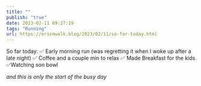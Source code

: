 ```yaml
---
title: ""
publish: "true"
date: 2023-02-11 09:27:19
tags: "Running"
url: https://ericmwalk.blog/2023/02/11/so-far-today.html
---
```


So far today:
✅ Early morning run (was regretting it when I woke up after a late night)
✅ Coffee and a couple min to relax
✅ Made Breakfast for the kids
✅Watching son bowl

*and this is only the start of the busy day*